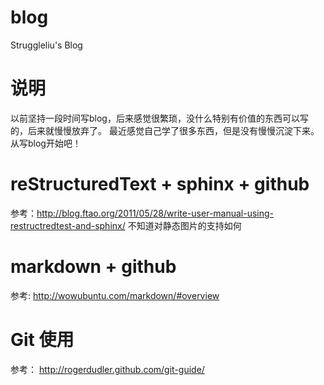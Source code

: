 blog
====

Struggleliu's Blog


说明
====

以前坚持一段时间写blog，后来感觉很繁琐，没什么特别有价值的东西可以写的，后来就慢慢放弃了。
最近感觉自己学了很多东西，但是没有慢慢沉淀下来。从写blog开始吧！


reStructuredText + sphinx + github
==================================

参考：http://blog.ftao.org/2011/05/28/write-user-manual-using-restructredtest-and-sphinx/
不知道对静态图片的支持如何


markdown + github
==================================

参考: http://wowubuntu.com/markdown/#overview

Git 使用
=================================
参考： http://rogerdudler.github.com/git-guide/

